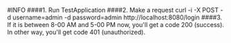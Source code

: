 #INFO
####1. Run TestApplication
####2. Make a request
    curl -i -X POST -d username=admin -d password=admin http://localhost:8080/login
####3. If it is  between 8-00 AM and 5-00 PM now, you'll get a code 200 (success). In other way, you'll get code 401 (unauthorized).